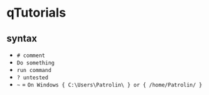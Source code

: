 # qTutorials

## syntax
- `# comment`
- `Do something`
- `run command`
- `? untested`
- `~` = `On Windows { C:\Users\Patrolin\ } or { /home/Patrolin/ }`
